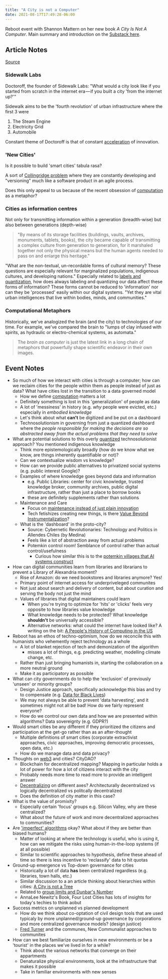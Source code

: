 ```yaml
---
title: "A City is not a Computer"
date: 2021-08-17T17:49:28-06:00
---
```


Reboot event with Shannon Mattern on her new book _A City Is Not A Computer_. Main summary and introduction on the [Substack here](https://reboothq.substack.com/p/mattern).

## Article Notes
[Source](https://placesjournal.org/article/a-city-is-not-a-computer/)

### Sidewalk Labs
Doctoroff, the founder of Sidewalk Labs: "What would a city look like if you started from scratch in the internet era — if you built a city 'from the internet up?'"

Sidewalk aims to be the 'fourth revolution' of urban infrastructure where the first 3 were
1. The Steam Engine
2. Electricity Grid
3. Automobile

Constant theme of Doctoroff is that of constant [acceleration](thoughts/acceleration.md) of innovation.

### 'New Cities'
Is it possible to build 'smart cities' tabula rasa?

A sort of [Collingridge problem](thoughts/catch22.md) where they are constantly developing and "versioning" much like a software product in an agile process.

Does this only appeal to us because of the recent obsession of [computation](thoughts/computability.md) as a metaphor?

### Cities as information centres
Not only for transmitting information within a generation (breadth-wise) but also between generations (depth-wise)

> "By means of its storage facilities (buildings, vaults, archives, monuments, tablets, books), the city became capable of transmitting a complex culture from generation to generation, for it marshaled together not only the physical means but the human agents needed to pass on and enlarge this heritage."

"What are the non-textual, un-recordable forms of cultural memory? These questions are especially relevant for marginalized populations, indigenous cultures, and developing nations." Especially related to [labels and quantization](thoughts/labels-and-quantization.md), how does always labeling and quantizing our data affect these forms of information? These forms cannot be reduced to 'information' nor can they be 'processed' easily within our digital systems. "Yet they are vital urban intelligences that live within bodies, minds, and communities."

### Computational Metaphors
Historically, we've analogized the brain (and the city) to technologies of our time. For example, we've compared the brain to "lumps of clay infused with spirits, as hydraulic or electro-chemical systems, as automata."

> The _brain as computer_ is just the latest link in a long chain of metaphors that powerfully shape scientific endeavor in their own images.

## Event Notes
- So much of how we interact with cities is through a computer; how can we reclaim cities for the people within them as people instead of just as data? What have cities lost in the transition to a data governed model
	- How we define [computation](thoughts/computability.md) matters a lot
	- Definitely something is lost in this 'generalization' of people as data
	- A lot of 'messiness' in history (e.g. *why* people were evicted, etc.) especially in *embodied knowledge*
	- Let's think about what **can't** be digitized and be put on a dashboard
	- Technosolutionism in governing from just a quantized dashboard where the *people responsible for making the decisions are so abstracted away from the actual problems that they need to solve*
- What are potential solutions to this overly [quantized](thoughts/labels-and-quantization.md) technosolutionist approach? You mentioned indigenous knowledge
	- Think more epistemologically broadly (how do we know what we know, are things inherently quantifiable or not)?
	- Can we contextualize wisdom vs knowledge?
	- How can we provide public alternatives to privatized social systems (e.g. public interest Google)?
	- Examples of where knowledge goes beyond data and information
		- e.g. Public Libraries: center for civic knowledge, trusted knowledge broker, community archives, public digital infrastructure, rather than just a place to borrow books
		- these are definitely supplements rather than solutions
	- Maintenance and Care
		- Focus on [maintenance instead of just plain innovation](thoughts/creation-vs-maintenance.md)
		- Tech fetishizes creating new things, is there [Value Beyond Instrumentalization](https://letterstoayoungtechnologist.com/Value-Beyond-Instrumentalization)?
	- What is the 'dashboard' in the proto-city?
		- Source: Cybernetic Revolutionaries: Technology and Politics in Allendes Chiles (by Medina)
		- Feels like a lot of abstraction away from actual problems
		- Potemkin control room! Semblance of control rather than actual control/usefulness
			- Curious how similar this is to the [potemkin villages that AI systems construct](posts/ai-systems.md)
- How can digital communities learn from libraries and librarians to prevent a Library of Alexandria moment?
	- Rise of Amazon: do we need bookstores and libraries anymore? Yes!
	- Primary point of internet access for underpriveleged communites
	- Not just about search and delivery of content, but about curation and serving the body not just the mind
	- Values of libraries that digital maintainers could learn
		- When you're trying to optimize for 'hits' or 'clicks' feels very opposite to how libraries value knowledge
		- What knowledge needs to be protected? What knowledge **shouldn't** be universally accessible?
		- Alternative networks: what could the internet have looked like? A writing on the bit: [A People's History of Computing in the US](http://joyrankin.com/phcus)
- Reboot has an ethos of techno-optimism, how do we reconcile this with humanists who vehemently reject technology as a whole
	- A lot of blanket rejection of tech and demonization of the algorithm
		- misses a lot of things, e.g. predicting weather, modelling climate change, etc.
	- Rather than just bringing humanists in, starting the collaboration on a more neutral ground
	- Make it as participatory as possible
- What can city governments do to help the 'exclusion' of previously 'unseen' or minority groups?
	- Design Justice approach, specifically acknowledge this bias and try to compensate (e.g. [Data for Black Lives](https://d4bl.org/))
	- We may not always be able to prevent 'data harvesting', and it sometimes might not all be bad! How do we fairly represent everyone?
	- How do we control our own data and how we are presented within algorithms? Data sovereignty (e.g. GDPR?)
- Would smart cities be any different if they prioritized the citizens and participation at the get-go rather than as an after-thought
	- Multiple definitions of smart cities (corporate extractivist approaches, civic approaches, improving democratic processes, open data, etc.)
	- How do we manage data and data privacy?
- Thoughts on [web3](toc/web3.md) and cities? CityDAO?
	- Blockchain for decentralized mapping? Mapping in particular holds a lot of power for how a lot of citizens interact with the city
	- Probably needs more time to read more to provide an intelligent answer
	- [Decentralizing](thoughts/decentralization.md) on different axes? Architecturally decentralized vs logically decentralized vs politcally decentralized
	- Does the definition of city matter in this case?
- What is the value of promixity?
	- Especially certain 'focus' groups e.g. Silicon Valley, why are these centralized?
	- What about the future of work and more decentralized approaches to communities?
- Are ['imperfect' algorithms](posts/bias-bug.md) okay? What about if they are better than biased humans?
	- Matter of looking at where the technology is useful, who is using it, how can we mitigate the risks using human-in-the-loop systems (if at all possible)
	- Similar to scientific approaches to hypothesis, define these ahead of time so there is less incentive to 'reclassify' data to hit quotas
- Ground-up emergence vs Top-down governance for cities
	- Historically a lot of data **has** been centralized regardless (e.g. libraries, town halls, etc.)
	- Similar discussion to a an article thinking about hierarchies within cities: [A City is not a Tree](thoughts/articles/city-is-not-a-tree.md)
	- Related to [group limits and Dunbar's Number](thoughts/group-limits.md)
	- AnnaLee Newitz's Book, Four Lost Cities has lots of insights for today's techies to think aobut
- Success metrics on unplanned vs planned development
	- How do we think about co-optation of civil design tools that are used typicaly by more unplanned/ground-up governance by corporations and more centralized governance models? (design justice)
	- [Fred Turner](thoughts/books/fctc.md) and the communes, New Communalist approaches to communites
- How can we best familiarize ourselves in new environments or be a 'tourist' in the places we've lived in for a while?
	- Think about the various networks that converge on their appartments
	- Denaturalize physical environments, look at the infrastructure that makes it possible
	- Take in familiar environments with new senses